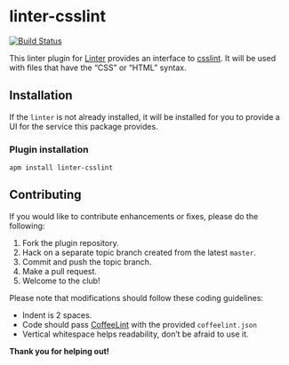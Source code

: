 linter-csslint
=========================
[![Build Status](https://travis-ci.org/AtomLinter/linter-csslint.svg)](https://travis-ci.org/AtomLinter/linter-csslint)

This linter plugin for [Linter](https://github.com/AtomLinter/Linter) provides
an interface to [csslint](https://github.com/CSSLint/csslint). It will be used
with files that have the “CSS” or “HTML” syntax.

## Installation
If the `linter` is not already installed, it will be installed for you to provide
a UI for the service this package provides.

### Plugin installation
```ShellSession
apm install linter-csslint
```

## Contributing
If you would like to contribute enhancements or fixes, please do the following:

1. Fork the plugin repository.
1. Hack on a separate topic branch created from the latest `master`.
1. Commit and push the topic branch.
1. Make a pull request.
1. Welcome to the club!

Please note that modifications should follow these coding guidelines:

- Indent is 2 spaces.
- Code should pass [CoffeeLint](http://www.coffeelint.org/) with the provided `coffeelint.json`
- Vertical whitespace helps readability, don’t be afraid to use it.

**Thank you for helping out!**
